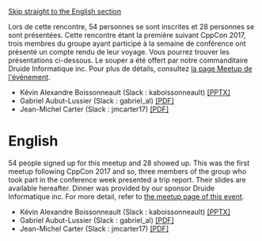 [Skip straight to the English section](#english)

Lors de cette rencontre, 54 personnes se sont inscrites et 28 personnes se sont présentées. Cette rencontre étant la première suivant CppCon 2017, trois membres du groupe ayant participé à la semaine de conférence ont présenté un compte rendu de leur voyage. Vous pourrez trouver les présentations ci-dessous. Le souper a été offert par notre commanditaire Druide Informatique inc. Pour plus de détails, consultez [la page Meetup de l'événement](https://www.meetup.com/CppMtl/events/242556467/).

* Kévin Alexandre Boissonneault (Slack : kaboissonneault) [[PPTX]](https://github.com/CppMtl/Meetups/blob/master/2017/2017-10-17%20Return%20on%20CppCon%202017/K%C3%A9vin%20Alexandre%20Boissonneault.pptx)
* Gabriel Aubut-Lussier (Slack : gabriel_al) [[PDF]](https://github.com/CppMtl/Meetups/blob/master/2017/2017-10-17%20Return%20on%20CppCon%202017/Gabriel%20Aubut-Lussier.key.pdf)
* Jean-Michel Carter (Slack : jmcarter17) [[PDF]](https://github.com/CppMtl/Meetups/blob/master/2017/2017-10-17%20Return%20on%20CppCon%202017/Jean-Michel%20Carter.pdf)

# English
54 people signed up for this meetup and 28 showed up. This was the first meetup following CppCon 2017 and so, three members of the group who took part in the conference week presented a trip report. Their slides are available hereafter. Dinner was provided by our sponsor Druide Informatique inc. For more detail, refer to [the meetup page of this event](https://www.meetup.com/CppMtl/events/242556467/).

* Kévin Alexandre Boissonneault (Slack : kaboissonneault) [[PPTX]](https://github.com/CppMtl/Meetups/blob/master/2017/2017-10-17%20Return%20on%20CppCon%202017/K%C3%A9vin%20Alexandre%20Boissonneault.pptx)
* Gabriel Aubut-Lussier (Slack : gabriel_al) [[PDF]](https://github.com/CppMtl/Meetups/blob/master/2017/2017-10-17%20Return%20on%20CppCon%202017/Gabriel%20Aubut-Lussier.key.pdf)
* Jean-Michel Carter (Slack : jmcarter17) [[PDF]](https://github.com/CppMtl/Meetups/blob/master/2017/2017-10-17%20Return%20on%20CppCon%202017/Jean-Michel%20Carter.pdf)
